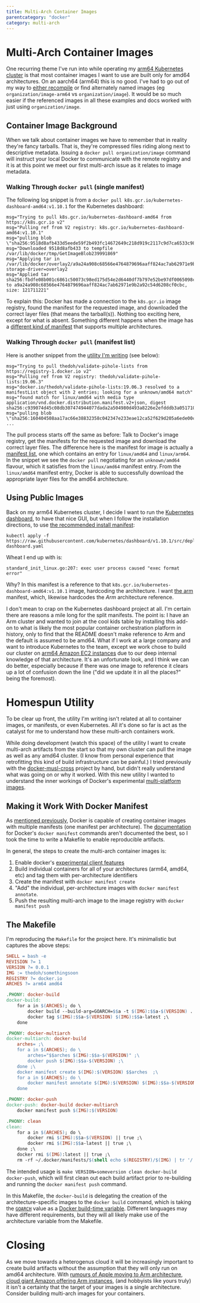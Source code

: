 ```yaml
---
title: Multi-Arch Container Images
parentcategory: "docker"
category: multi-arch
---
```


# Multi-Arch Container Images

One recurring theme I've run into while operating my [arm64 Kubernetes cluster](../kubernetes/rock64-cluster.html) is that most container images I want to use are built only for amd64 architectures. On an aarch64 (arm64) this is no good. I've had to go out of my way to [either recompile](../kubernetes/tektoncd-pipeline.html) or find alternately named images (eg `organization/image-arm64` vs `organization/image`). It would be so much easier if the referenced images in all these examples and docs worked with just using `organization/image`. 

## Container Image Background

When we talk about container images we have to remember that in reality they're fancy tarballs. That is, they're compressed files riding along next to descriptive metadata. Issuing a `docker pull organization/image` command will instruct your local Docker to communicate with the remote registry and it is at this point we meet our first multi-arch issue as it relates to image metadata.

### Walking Through `docker pull` (single manifest)

The following log snippet is from a `docker pull k8s.gcr.io/kubernetes-dashboard-amd64:v1.10.1` for the Kubernetes dashboard:

```
msg="Trying to pull k8s.gcr.io/kubernetes-dashboard-amd64 from https://k8s.gcr.io v2"
msg="Pulling ref from V2 registry: k8s.gcr.io/kubernetes-dashboard-amd64:v1.10.1"
msg="pulling blob \"sha256:9518d8afb433d5eede59f2b493fc14672649c218d919c2117c9d7ca6533c9832\""
msg="Downloaded 9518d8afb433 to tempfile /var/lib/docker/tmp/GetImageBlob239991869"
msg="Applying tar in /var/lib/docker/overlay2/a9a24a908c68566e4764879696aaff824ac7ab62971e9b2a92c54d6208cf0cbc/diff" storage-driver=overlay2
msg="Applied tar sha256:fbdfe08b001c6861c50073c98ed175d54e2d6440df7b797e52be97df0065098c to a9a24a908c68566e4764879696aaff824ac7ab62971e9b2a92c54d6208cf0cbc, size: 121711221"
```

To explain this: Docker has made a connection to the `k8s.gcr.io` image registry, found the manifest for the requested image, and downloaded the correct layer files (that means the tarball(s)). Nothing too exciting here, except for what is absent. Something different happens when the image has a [different kind of manifest](https://docs.docker.com/registry/spec/manifest-v2-2/) that supports multiple architectures.


### Walking Through `docker pull` (manifest list)

Here is another snippet from the [utility I'm writing](#homespun-utility) (see below):

```
msg="Trying to pull thedoh/validate-pihole-lists from https://registry-1.docker.io v2"
msg="Pulling ref from V2 registry: thedoh/validate-pihole-lists:19.06.3"
msg="docker.io/thedoh/validate-pihole-lists:19.06.3 resolved to a manifestList object with 2 entries; looking for a unknown/amd64 match"
msg="found match for linux/amd64 with media type application/vnd.docker.distribution.manifest.v2+json, digest sha256:c939074d45c08db307474944077dada2a504980d493a8226e2efdddb3a051710"
msg="pulling blob \"sha256:160404508aa17ac66e38832358c042347e233eae12ca52f629d205a6ede00c5e\""
...
```

The pull process starts off the same as before: Talk to Docker's image registry, get the manifests for the requested image and download the correct layer files. The difference here is the manifest for image is actually a [manifest list](https://github.com/opencontainers/image-spec/blob/master/image-index.md), one which contains an entry for `linux/amd64` and `linux/arm64`. In the snippet we see the `docker pull` negotiating for an `unknown/amd64` flavour, which it satisfies from the `linux/amd64` manifest entry. From the `linux/amd64` manifest entry, Docker is able to successfully download the appropriate layer files for the amd64 architecture.

## Using Public Images

Back on my arm64 Kubernetes cluster, I decide I want to run the [Kubernetes dashboard](https://github.com/kubernetes/dashboard/tree/89f56f09c41474c66ad7abbf2a39cd293015563b), to have that nice GUI, but when I follow the installation directions, to use [the recommended install manifest](https://github.com/kubernetes/dashboard/blob/89f56f09c41474c66ad7abbf2a39cd293015563b/aio/deploy/recommended/kubernetes-dashboard.yaml):

```shell
kubectl apply -f https://raw.githubusercontent.com/kubernetes/dashboard/v1.10.1/src/deploy/recommended/kubernetes-dashboard.yaml
```

Wheat I end up with is:

    standard_init_linux.go:207: exec user process caused "exec format error"

Why? In this manifest is a reference to that `k8s.gcr.io/kubernetes-dashboard-amd64:v1.10.1` image, hardcoding the architecture. I want [the arm](https://github.com/kubernetes/dashboard/blob/89f56f09c41474c66ad7abbf2a39cd293015563b/aio/deploy/recommended/kubernetes-dashboard-arm.yaml) manifest, which, likewise hardcodes the _Arm_ architecture reference.

I don't mean to crap on the Kubernetes dashboard project at all. I'm certain there are reasons a mile long for the split manifests. The point is: I have an Arm cluster and wanted to join at the cool kids table by installing this add-on to what is likely the most popular container orchestration platform in history, only to find that the README doesn't make reference to Arm and the default is assumed to be amd64. What if I work at a large company and want to introduce Kubernetes to the team, except we work chose to build our cluster on [arm64 Amazon EC2 instances](https://aws.amazon.com/about-aws/whats-new/2018/11/introducing-amazon-ec2-a1-instances/) due to our deep internal knowledge of that architecture. It's an unfortunate look, and I think we can do better, especially because if there was one image to reference it clears up a lot of confusion down the line ("did we update it in all the places?" being the foremost).

# Homespun Utility

To be clear up front, the utility I'm writing isn't related at all to container images, or manifests, or even Kubernetes. All it's done so far is act as the catalyst for me to understand how these multi-arch containers work.

While doing development (watch this space) of the utility I want to create multi-arch artifacts from the start so that my own cluster can pull the image as well as any amd64 cluster. (I know from personal experience that retrofitting this kind of build infrastructure can be painful.) I tried previously with the [docker-musl-cross](./docker-musl-cross.html) project by hand, but didn't really understand what was going on or why it worked. With this new utility I wanted to understand the inner workings of Docker's experimental [multi-platform images](https://blog.docker.com/2017/09/docker-official-images-now-multi-platform/).

## Making it Work With Docker Manifest

As [mentioned previously](#walking-through-docker-pull-manifest-list), Docker is capable of creating container images with multiple manifests (one manifest per architecture). The [documentation](https://docs.docker.com/engine/reference/commandline/manifest/) for Docker's `docker manifest` commands aren't documented the best, so I took the time to write a Makefile to enable reproducible artifacts.

In general, the steps to create the multi-arch container images is:

1. Enable docker's [experimental client features](https://docs.docker.com/engine/reference/commandline/cli/#configuration-files)
2. Build individual containers for all of your architectures (arm64, amd64, etc) and tag them with per-architecture identifiers
3. Create the manifest with `docker manifest create`
4. "Add" the individual, per-architecture images with `docker manifest annotate`.
5. Push the resulting multi-arch image to the image registry with `docker manifest push`

## The Makefile

I'm reproducing the `Makefile` for the project here. It's minimalistic but captures the above steps:

```Makefile
SHELL = bash -e
REVISION ?= 1
VERSION ?= 0.0.1
IMG := thedoh/somethingsoon
REGISTRY ?= docker.io
ARCHES ?= arm64 amd64

.PHONY: docker-build
docker-build:
	for a in $(ARCHES); do \
		docker build --build-arg=GOARCH=$$a -t $(IMG):$$a-$(VERSION) . ;\
		docker tag $(IMG):$$a-$(VERSION) $(IMG):$$a-latest ;\
	done

.PHONY: docker-multiarch
docker-multiarch: docker-build
	arches= ;\
	for a in $(ARCHES); do \
		arches="$$arches $(IMG):$$a-$(VERSION)" ;\
		docker push $(IMG):$$a-$(VERSION) ;\
	done ;\
	docker manifest create $(IMG):$(VERSION) $$arches  ;\
	for a in $(ARCHES); do \
		docker manifest annotate $(IMG):$(VERSION) $(IMG):$$a-$(VERSION) --os linux --arch $$a ;\
	done

.PHONY: docker-push
docker-push: docker-build docker-multiarch
	docker manifest push $(IMG):$(VERSION)

.PHONY: clean
clean:
	for a in $(ARCHES); do \
		docker rmi $(IMG):$$a-$(VERSION) || true ;\
		docker rmi $(IMG):$$a-latest || true ;\
	done ;\
	docker rmi $(IMG):latest || true ;\
	rm -rf ~/.docker/manifests/$(shell echo $(REGISTRY)/$(IMG) | tr '/' '_')-$(VERSION) || true
```

The intended usage is `make VERSION=someversion clean docker-build docker-push`, which will first clean out each build artifact prior to re-building and running the `docker manifest push` command.

In this Makefile, the `docker-build` is delegating the creation of the architecture-specific images to the `docker build` command, which is taking the [`GOARCH`](https://golang.org/pkg/runtime/#pkg-constants) value as a [Docker build-time variable](https://docs.docker.com/engine/reference/commandline/build/#set-build-time-variables---build-arg). Different languages may have different requirements, but they will all likely make use of the architecture variable from the Makefile.

# Closing

As we move towards a heterogenus cloud it will be increasingly important to create build artifacts without the assumption that they will only run on amd64 architecture. With [rumours of Apple moving to Arm architecture](https://www.macrumors.com/2019/02/21/apple-custom-arm-based-chips-2020/), [cloud giant Amazon offering Arm instances](https://aws.amazon.com/about-aws/whats-new/2018/11/introducing-amazon-ec2-a1-instances/), (and hobbyists like yours truly) it isn't a certainty that the target of your images is a single architecture. Consider building multi-arch images for your containers.
